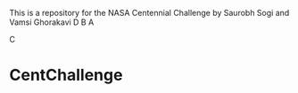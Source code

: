 This is a repository for the NASA Centennial Challenge by Saurobh Sogi and Vamsi Ghorakavi
D
B
A

C
# CentChallenge

